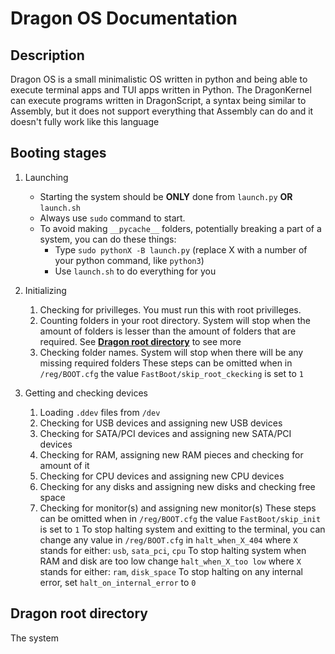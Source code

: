# Dragon OS Documentation

## Description
Dragon OS is a small minimalistic OS written in python and being able to execute terminal apps and TUI apps written in Python.
The DragonKernel can execute programs written in DragonScript, a syntax being similar to Assembly, but it does not support everything that Assembly can do and it doesn't fully work like this language


## Booting stages
1. Launching
	- Starting the system should be **ONLY** done from `launch.py` **OR** `launch.sh`
	- Always use `sudo` command to start.
	- To avoid making `__pycache__` folders, potentially breaking a part of a system, you can do these things:
		* Type `sudo pythonX -B launch.py` (replace X with a number of your python command, like `python3`)
		* Use `launch.sh` to do everything for you

2. Initializing
	1) Checking for privilleges. You must run this with root privilleges.
	2) Counting folders in your root directory. System will stop when the amount of folders is lesser than the amount of folders that are required. See <ins>**Dragon root directory**</ins> to see more
	3) Checking folder names. System will stop when there will be any missing required folders
	These steps can be omitted when in `/reg/BOOT.cfg` the value `FastBoot/skip_root_ckecking` is set to `1`

3. Getting and checking devices
	1) Loading `.ddev` files from `/dev`
	2) Checking for USB devices and assigning new USB devices
	3) Checking for SATA/PCI devices and assigning new SATA/PCI devices
	4) Checking for RAM, assigning new RAM pieces and checking for amount of it
	5) Checking for CPU devices and assigning new CPU devices
	6) Checking for any disks and assigning new disks and checking free space
	7) Checking for monitor(s) and assigning new monitor(s)
	These steps can be omitted when in `/reg/BOOT.cfg` the value `FastBoot/skip_init` is set to `1`
	To stop halting system and exitting to the terminal, you can change any value in `/reg/BOOT.cfg` in `halt_when_X_404` where `X` stands for either: `usb`, `sata_pci`, `cpu`
	To stop halting system when RAM and disk are too low change `halt_when_X_too low` where `X` stands for either: `ram`, `disk_space`
	To stop halting on any internal error, set `halt_on_internal_error` to `0`

## Dragon root directory
The system 